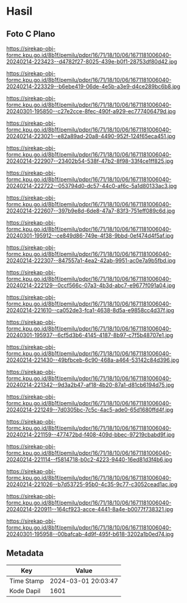 # Hasil

## Foto C Plano

https://sirekap-obj-formc.kpu.go.id/8b1f/pemilu/pdpr/16/71/18/10/06/1671181006040-20240214-223423--d4782f27-8025-439e-b0f1-28753df80d42.jpg

https://sirekap-obj-formc.kpu.go.id/8b1f/pemilu/pdpr/16/71/18/10/06/1671181006040-20240214-223329--b6ebe419-06de-4e5b-a3e9-d4ce289bc6b8.jpg

https://sirekap-obj-formc.kpu.go.id/8b1f/pemilu/pdpr/16/71/18/10/06/1671181006040-20240301-195850--c27e2cce-8fec-490f-a929-ec777406479d.jpg

https://sirekap-obj-formc.kpu.go.id/8b1f/pemilu/pdpr/16/71/18/10/06/1671181006040-20240214-223021--e82a89ad-20a8-4490-952f-124f65eca451.jpg

https://sirekap-obj-formc.kpu.go.id/8b1f/pemilu/pdpr/16/71/18/10/06/1671181006040-20240214-222907--23402b54-538f-47b2-8f98-33f4ce1ff825.jpg

https://sirekap-obj-formc.kpu.go.id/8b1f/pemilu/pdpr/16/71/18/10/06/1671181006040-20240214-222722--053794d0-dc57-44c0-af6c-5a1d80133ac3.jpg

https://sirekap-obj-formc.kpu.go.id/8b1f/pemilu/pdpr/16/71/18/10/06/1671181006040-20240214-222607--397b9e8d-6de8-47a7-83f3-751eff089c6d.jpg

https://sirekap-obj-formc.kpu.go.id/8b1f/pemilu/pdpr/16/71/18/10/06/1671181006040-20240301-195912--ce849d86-749e-4f38-9bbd-0ef474d4f5af.jpg

https://sirekap-obj-formc.kpu.go.id/8b1f/pemilu/pdpr/16/71/18/10/06/1671181006040-20240214-222307--847557a1-4ea2-42ab-9951-ac0e7a9b5fbd.jpg

https://sirekap-obj-formc.kpu.go.id/8b1f/pemilu/pdpr/16/71/18/10/06/1671181006040-20240214-222129--0ccf566c-07a3-4b3d-abc7-e9677f091a04.jpg

https://sirekap-obj-formc.kpu.go.id/8b1f/pemilu/pdpr/16/71/18/10/06/1671181006040-20240214-221610--ca052de3-fca1-4638-8d5a-e9858cc4d37f.jpg

https://sirekap-obj-formc.kpu.go.id/8b1f/pemilu/pdpr/16/71/18/10/06/1671181006040-20240301-195937--6cf5d3b6-4145-4187-8b97-c7f5b48707e1.jpg

https://sirekap-obj-formc.kpu.go.id/8b1f/pemilu/pdpr/16/71/18/10/06/1671181006040-20240214-221430--49bfbceb-6c90-468a-a464-53142c84d396.jpg

https://sirekap-obj-formc.kpu.go.id/8b1f/pemilu/pdpr/16/71/18/10/06/1671181006040-20240214-221342--9d3a2b47-af18-4b20-87a1-d81cb6194d75.jpg

https://sirekap-obj-formc.kpu.go.id/8b1f/pemilu/pdpr/16/71/18/10/06/1671181006040-20240214-221249--7d0305bc-7c5c-4ac5-ade0-65d1680ffd4f.jpg

https://sirekap-obj-formc.kpu.go.id/8b1f/pemilu/pdpr/16/71/18/10/06/1671181006040-20240214-221159--477472bd-f408-409d-bbec-97219cbabd9f.jpg

https://sirekap-obj-formc.kpu.go.id/8b1f/pemilu/pdpr/16/71/18/10/06/1671181006040-20240214-221114--f5814718-b0c2-4223-9440-16ed81d3f4b6.jpg

https://sirekap-obj-formc.kpu.go.id/8b1f/pemilu/pdpr/16/71/18/10/06/1671181006040-20240214-221026--b7d53725-95b0-4c35-9c77-c3052cead1ac.jpg

https://sirekap-obj-formc.kpu.go.id/8b1f/pemilu/pdpr/16/71/18/10/06/1671181006040-20240214-220911--164cf923-acce-4441-8a4e-b0077f738321.jpg

https://sirekap-obj-formc.kpu.go.id/8b1f/pemilu/pdpr/16/71/18/10/06/1671181006040-20240301-195958--00bafcab-4d9f-495f-b618-3202a1b0ed74.jpg


## Metadata

| Key        | Value               |
| ---------- | ------------------- |
| Time Stamp | 2024-03-01 20:03:47 |
| Kode Dapil | 1601                |



